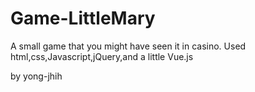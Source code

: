 # Game-LittleMary

A small game that you might have seen it in casino.
Used html,css,Javascript,jQuery,and a little Vue.js

by yong-jhih
